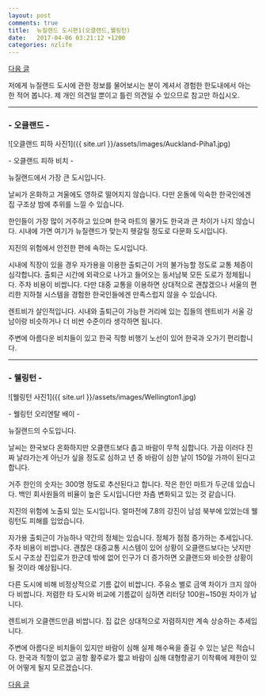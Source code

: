 ```yaml
---
layout: post
comments: true
title:  뉴질랜드 도시편1(오클랜드,웰링턴)
date:   2017-04-06 03:21:12 +1200
categories: nzlife
---
```

<a href="{{ site.github.url }}/nzlife/2017/04/06/HamiltonNTaupo.html" class="page-change">다음 글</a>

저에게 뉴질랜드 도시에 관한 정보를 물어보시는 분이 계셔서 경험한 한도내에서 아는 한 적어 봅니다. 제 개인 의견일 뿐이고 틀린 의견일 수 있으므로 참고만 하십시오.
<hr>
<h3>- 오클랜드 -</h3>

![오클랜드 피하 사진1]({{ site.url }}/assets/images/Auckland-Piha1.jpg)
<p class="image-description">- 오클랜드 피하 비치 -</p>

뉴질랜드에서 가장 큰 도시입니다.

날씨가 온화하고 겨울에도 영하로 떨어지지 않습니다. 다만 온돌에 익숙한 한국인에겐 집 구조상 밤에 추위를 느낄 수 있습니다.

한인들이 가장 많이 거주하고 있으며 한국 마트의 물가도 한국과 큰 차이가 나지 않습니다. 시내에 가면 여기가 뉴질랜드가 맞는지 헷갈릴 정도로 다문화 도시입니다.

지진의 위험에서 안전한 편에 속하는 도시입니다.

시내에 직장이 있을 경우 자가용을 이용한 출퇴근이 거의 불가능할 정도로 교통 체증이 심각합니다. 출퇴근 시간에 외곽으로 나가고 들어오는 동서남북 모든 도로가 정체됩니다. 주차 비용이 비쌉니다. 다만 대중 교통을 이용하면 상대적으로 괜찮겠으나 서울의 편리한 지하철 시스템을 경험한 한국인들에겐 만족스럽지 않을 수 있습니다.

렌트비가 살인적입니다. 시내와 출퇴근이 가능한 거리에 있는 집들의 렌트비가 서울 강남이랑 비슷하거나 더 비싼 수준이라 생각하면 됩니다. 

주변에 아름다운 비치들이 있고 한국 직항 비행기 노선이 있어 한국과 오가기 편리합니다.
<hr>
<h3>- 웰링턴 -</h3>

![웰링턴 사진1]({{ site.url }}/assets/images/Wellington1.jpg)
<p class="image-description">- 웰링턴 오리엔탈 배이 -</p>

뉴질랜드의 수도입니다.

날씨는 한국보다 온화하지만 오클랜드보다 춥고 바람이 무척 심합니다. 가끔 이러다 진짜 날라가는게 아닌가 싶을 정도로 심하고 년 중 바람이 심한 날이 150일 가까이 된다고 합니다.

거주 한인의 숫자는 300명 정도로 추산된다고 합니다. 작은 한인 마트가 두군데 있습니다. 백인 회사원들의 비율이 높은 도시입니다만 차츰 변화되고 있는 것 같습니다.

지진의 위험에 노출되 있는 도시입니다. 얼마전에 7.8의 강진이 남섬 북부에 있었는데 웰링턴도 피해를 입었습니다.

자가용 출퇴근이 가능하나 약간의 정체는 있습니다. 정체가 점점 증가하는 추세입니다. 주차 비용이 비쌉니다. 괜찮은 대중교통 시스템이 있어 상황이 오클랜드보다는 낫지만 도시 구조상 진입로가 한군데 밖에 없어 인구가 더 증가하면 오클랜드와 비슷한 상황이 될 것이라 예상됩니다.

다른 도시에 비해 비정상적으로 기름 값이 비쌉니다. 주유소 별로 금액 차이가 크지 않아 다 비쌉니다. 저렴한 타 도시와 비교에 기름값이 심하면 리터당 100원~150원 차이가 납니다.

렌트비가 오클랜드만큼 비쌉니다. 집 값은 상대적으로 저렴하지만 계속 상승하는 추세입니다.

주변에 아름다운 비치들이 있지만 바람이 심해 실제 해수욕을 즐길 수 있는 날은 적습니다. 한국과 직항이 없고 공항 활주로가 짧고 바람이 심해 대형항공기 이착륙에 제한이 있어 어떻게 될지 모르겠습니다.

<a href="{{ site.github.url }}/nzlife/2017/04/06/HamiltonNTaupo.html" class="page-change">다음 글</a>